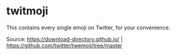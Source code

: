 # twitmoji
This contains every single emoji on Twitter, for your convenience.

Source: https://download-directory.github.io/ | https://github.com/twitter/twemoji/tree/master

